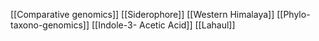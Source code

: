 [[Comparative genomics]]
[[Siderophore]]
[[Western Himalaya]]
[[Phylo-taxono-genomics]]
[[Indole-3- Acetic Acid]]
[[Lahaul]]
